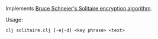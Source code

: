 Implements [Bruce Schneier's Solitaire encryption algorithm](http://www.schneier.com/solitaire.html).

Usage:

    clj solitaire.clj [-e|-d] <key phrase> <text>
